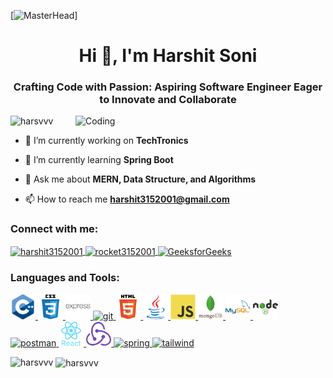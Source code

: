 [![MasterHead](https://encrypted-tbn0.gstatic.com/images?q=tbn:ANd9GcRiosgFL7pr9cV4a1X3cTTCVE3QCV9U1sskyg&s)]
<h1 align="center">Hi 👋, I'm Harshit Soni</h1>
<h3 align="center">Crafting Code with Passion: Aspiring Software Engineer Eager to Innovate and Collaborate</h3>

<img align="right" alt="Coding" width="400" src="https://media.giphy.com/media/Ws6T5PN7wHv3cY8xy8/giphy.gif?cid=ecf05e47amp6r6g4bc2x8ivw5pcvuripsvpmxtxzbpyt8fia&ep=v1_gifs_search&rid=giphy.gif&ct=g" />

<p align="left"> 
  <img src="https://komarev.com/ghpvc/?username=harsvvv&label=Profile%20views&color=0e75b6&style=flat" alt="harsvvv" /> 
</p>

- 🔭 I’m currently working on **TechTronics**

- 🌱 I’m currently learning **Spring Boot**

- 💬 Ask me about **MERN, Data Structure, and Algorithms**

- 📫 How to reach me **harshit3152001@gmail.com**

<h3 align="left">Connect with me:</h3>
<p align="left">
  <a href="https://www.codechef.com/users/harshit3152001" target="blank">
    <img align="center" src="https://cdn.jsdelivr.net/npm/simple-icons@3.1.0/icons/codechef.svg" alt="harshit3152001" height="30" width="40" />
  </a>
  <a href="https://www.leetcode.com/rocket3152001" target="blank">
    <img align="center" src="https://raw.githubusercontent.com/rahuldkjain/github-profile-readme-generator/master/src/images/icons/Social/leet-code.svg" alt="rocket3152001" height="30" width="40" />
  </a>
  <a href="https://auth.geeksforgeeks.org/user/https://www.geeksforgeeks.org/user/harshitsoni1/" target="blank">
    <img align="center" src="https://raw.githubusercontent.com/rahuldkjain/github-profile-readme-generator/master/src/images/icons/Social/geeks-for-geeks.svg" alt="GeeksforGeeks" height="30" width="40" />
  </a>
</p>

<h3 align="left">Languages and Tools:</h3>
<p align="left"> 
  <a href="https://www.w3schools.com/cpp/" target="_blank" rel="noreferrer"> 
    <img src="https://raw.githubusercontent.com/devicons/devicon/master/icons/cplusplus/cplusplus-original.svg" alt="cplusplus" width="40" height="40"/> 
  </a> 
  <a href="https://www.w3schools.com/css/" target="_blank" rel="noreferrer"> 
    <img src="https://raw.githubusercontent.com/devicons/devicon/master/icons/css3/css3-original-wordmark.svg" alt="css3" width="40" height="40"/> 
  </a> 
  <a href="https://expressjs.com" target="_blank" rel="noreferrer"> 
    <img src="https://raw.githubusercontent.com/devicons/devicon/master/icons/express/express-original-wordmark.svg" alt="express" width="40" height="40"/> 
  </a> 
  <a href="https://git-scm.com/" target="_blank" rel="noreferrer"> 
    <img src="https://www.vectorlogo.zone/logos/git-scm/git-scm-icon.svg" alt="git" width="40" height="40"/> 
  </a> 
  <a href="https://www.w3.org/html/" target="_blank" rel="noreferrer"> 
    <img src="https://raw.githubusercontent.com/devicons/devicon/master/icons/html5/html5-original-wordmark.svg" alt="html5" width="40" height="40"/> 
  </a> 
  <a href="https://www.java.com" target="_blank" rel="noreferrer"> 
    <img src="https://raw.githubusercontent.com/devicons/devicon/master/icons/java/java-original.svg" alt="java" width="40" height="40"/> 
  </a> 
  <a href="https://developer.mozilla.org/en-US/docs/Web/JavaScript" target="_blank" rel="noreferrer"> 
    <img src="https://raw.githubusercontent.com/devicons/devicon/master/icons/javascript/javascript-original.svg" alt="javascript" width="40" height="40"/> 
  </a> 
  <a href="https://www.mongodb.com/" target="_blank" rel="noreferrer"> 
    <img src="https://raw.githubusercontent.com/devicons/devicon/master/icons/mongodb/mongodb-original-wordmark.svg" alt="mongodb" width="40" height="40"/> 
  </a> 
  <a href="https://www.mysql.com/" target="_blank" rel="noreferrer"> 
    <img src="https://raw.githubusercontent.com/devicons/devicon/master/icons/mysql/mysql-original-wordmark.svg" alt="mysql" width="40" height="40"/> 
  </a> 
  <a href="https://nodejs.org" target="_blank" rel="noreferrer"> 
    <img src="https://raw.githubusercontent.com/devicons/devicon/master/icons/nodejs/nodejs-original-wordmark.svg" alt="nodejs" width="40" height="40"/> 
  </a> 
  <a href="https://postman.com" target="_blank" rel="noreferrer"> 
    <img src="https://www.vectorlogo.zone/logos/getpostman/getpostman-icon.svg" alt="postman" width="40" height="40"/> 
  </a> 
  <a href="https://reactjs.org/" target="_blank" rel="noreferrer"> 
    <img src="https://raw.githubusercontent.com/devicons/devicon/master/icons/react/react-original-wordmark.svg" alt="react" width="40" height="40"/> 
  </a> 
  <a href="https://redux.js.org" target="_blank" rel="noreferrer"> 
    <img src="https://raw.githubusercontent.com/devicons/devicon/master/icons/redux/redux-original.svg" alt="redux" width="40" height="40"/> 
  </a> 
  <a href="https://spring.io/" target="_blank" rel="noreferrer"> 
    <img src="https://www.vectorlogo.zone/logos/springio/springio-icon.svg" alt="spring" width="40" height="40"/> 
  </a> 
  <a href="https://tailwindcss.com/" target="_blank" rel="noreferrer"> 
    <img src="https://www.vectorlogo.zone/logos/tailwindcss/tailwindcss-icon.svg" alt="tailwind" width="40" height="40"/> 
  </a> 
</p>

<p><img align="left" src="https://github-readme-stats.vercel.app/api/top-langs?username=harsvvv&show_icons=true&locale=en&layout=compact" alt="harsvvv" /></p>

<p>&nbsp;<img align="center" src="https://github-readme-stats.vercel.app/api?username=harsvvv&show_icons=true&locale=en" alt="harsvvv" /></p>
